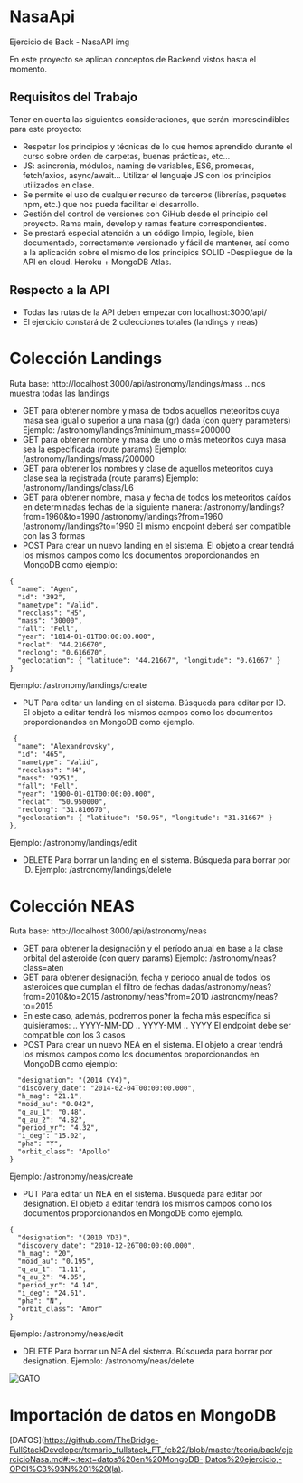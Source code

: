 # NasaApi

Ejercicio de Back - NasaAPI
img

En este proyecto se aplican conceptos de Backend vistos hasta el momento. 

## Requisitos del Trabajo
Tener en cuenta las siguientes consideraciones, que serán imprescindibles para este proyecto:

- Respetar los principios y técnicas de lo que hemos aprendido durante el curso sobre orden de carpetas, buenas prácticas, etc...
- JS: asincronía, módulos, naming de variables, ES6, promesas, fetch/axios, async/await... Utilizar el lenguaje JS con los principios utilizados en clase.
- Se permite el uso de cualquier recurso de terceros (librerías, paquetes npm, etc.) que nos pueda facilitar el desarrollo.
- Gestión del control de versiones con GiHub desde el principio del proyecto. Rama main, develop y ramas feature correspondientes.
- Se prestará especial atención a un código limpio, legible, bien documentado, correctamente versionado y fácil de mantener, así como a la aplicación sobre   el mismo de los principios SOLID
-Despliegue de la API en cloud. Heroku + MongoDB Atlas.

## Respecto a la API
- Todas las rutas de la API deben empezar con localhost:3000/api/
- El ejercicio constará de 2 colecciones totales (landings y neas)

# Colección Landings
Ruta base: http://localhost:3000/api/astronomy/landings/mass .. nos muestra todas las landings

- GET para obtener nombre y masa de todos aquellos meteoritos cuya masa sea igual o superior a una masa (gr) dada (con query parameters)​
Ejemplo: /astronomy/landings?minimum_mass=200000
- GET para obtener nombre y masa de uno o más meteoritos cuya masa sea la especificada (route params)
Ejemplo: /astronomy/landings/mass/200000
- GET para obtener los nombres y clase de aquellos meteoritos cuya clase sea la registrada (route params)
Ejemplo: /astronomy/landings/class/L6
- GET para obtener nombre, masa y fecha de todos los meteoritos caídos en determinadas fechas de la siguiente manera:
/astronomy/landings?from=1960&to=1990
/astronomy/landings?from=1960
/astronomy/landings?to=1990
El mismo endpoint deberá ser compatible con las 3 formas
- POST Para crear un nuevo landing en el sistema. El objeto a crear tendrá los mismos campos como los documentos proporcionandos en MongoDB como ejemplo:

```
{
  "name": "Agen",
  "id": "392",
  "nametype": "Valid",
  "recclass": "H5",
  "mass": "30000",
  "fall": "Fell",
  "year": "1814-01-01T00:00:00.000",
  "reclat": "44.216670",
  "reclong": "0.616670",
  "geolocation": { "latitude": "44.21667", "longitude": "0.61667" }
}
```
Ejemplo: /astronomy/landings/create
- PUT Para editar un landing en el sistema. Búsqueda para editar por ID. El objeto a editar tendrá los mismos campos como los documentos proporcionandos en MongoDB como ejemplo.

```
 {
  "name": "Alexandrovsky",
  "id": "465",
  "nametype": "Valid",
  "recclass": "H4",
  "mass": "9251",
  "fall": "Fell",
  "year": "1900-01-01T00:00:00.000",
  "reclat": "50.950000",
  "reclong": "31.816670",
  "geolocation": { "latitude": "50.95", "longitude": "31.81667" }
},
```
Ejemplo: /astronomy/landings/edit
- DELETE Para borrar un landing en el sistema. Búsqueda para borrar por ID.
Ejemplo: /astronomy/landings/delete

# Colección NEAS

Ruta base: http://localhost:3000/api/astronomy/neas​

- GET para obtener la designación y el período anual en base a la clase orbital del asteroide (con query params)​
Ejemplo: /astronomy/neas?class=aten​
- GET para obtener designación, fecha y período anual de todos los asteroides que cumplan el filtro de fechas dadas​
/astronomy/neas?from=2010&to=2015
/astronomy/neas?from=2010
/astronomy/neas?to=2015
- En este caso, además, podremos poner la fecha más específica si quisiéramos:
.. YYYY-MM-DD
.. YYYY-MM
.. YYYY
El endpoint debe ser compatible con los 3 casos
- POST Para crear un nuevo NEA en el sistema. El objeto a crear tendrá los mismos campos como los documentos proporcionandos en MongoDB como ejemplo:
```  {
  "designation": "(2014 CY4)",
  "discovery_date": "2014-02-04T00:00:00.000",
  "h_mag": "21.1",
  "moid_au": "0.042",
  "q_au_1": "0.48",
  "q_au_2": "4.82",
  "period_yr": "4.32",
  "i_deg": "15.02",
  "pha": "Y",
  "orbit_class": "Apollo"
}
```
Ejemplo: /astronomy/neas/create
- PUT Para editar un NEA en el sistema. Búsqueda para editar por designation. El objeto a editar tendrá los mismos campos como los documentos proporcionandos en MongoDB como ejemplo.

```
{
  "designation": "(2010 YD3)",
  "discovery_date": "2010-12-26T00:00:00.000",
  "h_mag": "20",
  "moid_au": "0.195",
  "q_au_1": "1.11",
  "q_au_2": "4.05",
  "period_yr": "4.14",
  "i_deg": "24.61",
  "pha": "N",
  "orbit_class": "Amor"
}
```
Ejemplo: /astronomy/neas/edit
- DELETE Para borrar un NEA del sistema. Búsqueda para borrar por designation.
Ejemplo: /astronomy/neas/delete

![GATO](https://github.com/TheBridge-FullStackDeveloper/temario_fullstack_FT_feb22/raw/master/assets/back/ejercicioNasa/nasa.jpg)

# Importación de datos en MongoDB

[DATOS](https://github.com/TheBridge-FullStackDeveloper/temario_fullstack_FT_feb22/blob/master/teoria/back/ejercicioNasa.md#:~:text=datos%20en%20MongoDB-,Datos%20ejercicio,-OPCI%C3%93N%201%20(la).


